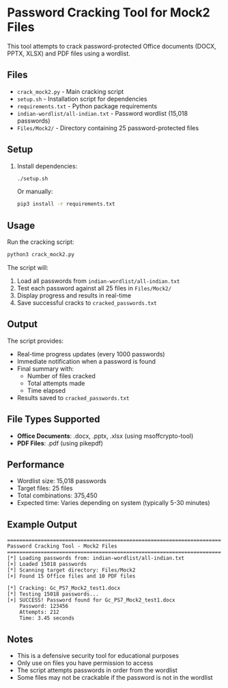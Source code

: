 # Password Cracking Tool for Mock2 Files

This tool attempts to crack password-protected Office documents (DOCX, PPTX, XLSX) and PDF files using a wordlist.

## Files

- `crack_mock2.py` - Main cracking script
- `setup.sh` - Installation script for dependencies
- `requirements.txt` - Python package requirements
- `indian-wordlist/all-indian.txt` - Password wordlist (15,018 passwords)
- `Files/Mock2/` - Directory containing 25 password-protected files

## Setup

1. Install dependencies:
   ```bash
   ./setup.sh
   ```

   Or manually:
   ```bash
   pip3 install -r requirements.txt
   ```

## Usage

Run the cracking script:
```bash
python3 crack_mock2.py
```

The script will:
1. Load all passwords from `indian-wordlist/all-indian.txt`
2. Test each password against all 25 files in `Files/Mock2/`
3. Display progress and results in real-time
4. Save successful cracks to `cracked_passwords.txt`

## Output

The script provides:
- Real-time progress updates (every 1000 passwords)
- Immediate notification when a password is found
- Final summary with:
  - Number of files cracked
  - Total attempts made
  - Time elapsed
- Results saved to `cracked_passwords.txt`

## File Types Supported

- **Office Documents**: .docx, .pptx, .xlsx (using msoffcrypto-tool)
- **PDF Files**: .pdf (using pikepdf)

## Performance

- Wordlist size: 15,018 passwords
- Target files: 25 files
- Total combinations: 375,450
- Expected time: Varies depending on system (typically 5-30 minutes)

## Example Output

```
======================================================================
Password Cracking Tool - Mock2 Files
======================================================================
[*] Loading passwords from: indian-wordlist/all-indian.txt
[+] Loaded 15018 passwords
[*] Scanning target directory: Files/Mock2
[+] Found 15 Office files and 10 PDF files

[*] Cracking: Gc_PS7_Mock2_test1.docx
[*] Testing 15018 passwords...
[+] SUCCESS! Password found for Gc_PS7_Mock2_test1.docx
    Password: 123456
    Attempts: 212
    Time: 3.45 seconds
```

## Notes

- This is a defensive security tool for educational purposes
- Only use on files you have permission to access
- The script attempts passwords in order from the wordlist
- Some files may not be crackable if the password is not in the wordlist
